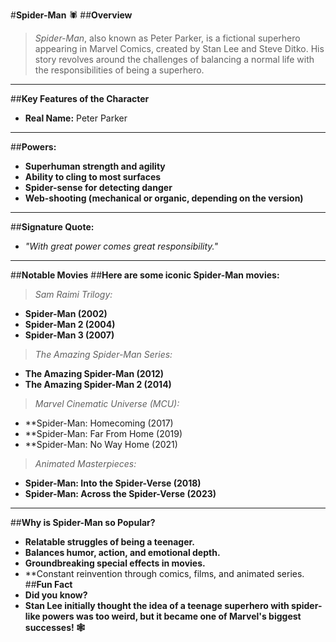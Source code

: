 #**Spider-Man** 🕷️
##**Overview**
> *Spider-Man*, also known as Peter Parker, is a fictional superhero appearing in Marvel Comics, created by Stan Lee and Steve Ditko. His story revolves around the challenges of balancing a normal life with the responsibilities of being a superhero.

---

##**Key Features of the Character**
- **Real Name:** Peter Parker

---

##**Powers:**

- **Superhuman strength and agility**
- **Ability to cling to most surfaces**
- **Spider-sense for detecting danger**
- **Web-shooting (mechanical or organic, depending on the version)**

---

##**Signature Quote:**

- *"With great power comes great responsibility."*

---

##**Notable Movies**
##**Here are some iconic Spider-Man movies:**

> *Sam Raimi Trilogy:*

- **Spider-Man (2002)**
- **Spider-Man 2 (2004)**
- **Spider-Man 3 (2007)**


> *The Amazing Spider-Man Series:*

- **The Amazing Spider-Man (2012)**
- **The Amazing Spider-Man 2 (2014)**


> *Marvel Cinematic Universe (MCU):*


- **Spider-Man: Homecoming (2017)
- **Spider-Man: Far From Home (2019)
- **Spider-Man: No Way Home (2021)
  
> *Animated Masterpieces:*

- **Spider-Man: Into the Spider-Verse (2018)**
- **Spider-Man: Across the Spider-Verse (2023)**

---

##**Why is Spider-Man so Popular?**
- **Relatable struggles of being a teenager.**
- **Balances humor, action, and emotional depth.**
- **Groundbreaking special effects in movies.**
- **Constant reinvention through comics, films, and animated series.
##**Fun Fact**
- **Did you know?**
- **Stan Lee initially thought the idea of a teenage superhero with spider-like powers was too weird, but it became one of Marvel's biggest successes! 🕸️**

